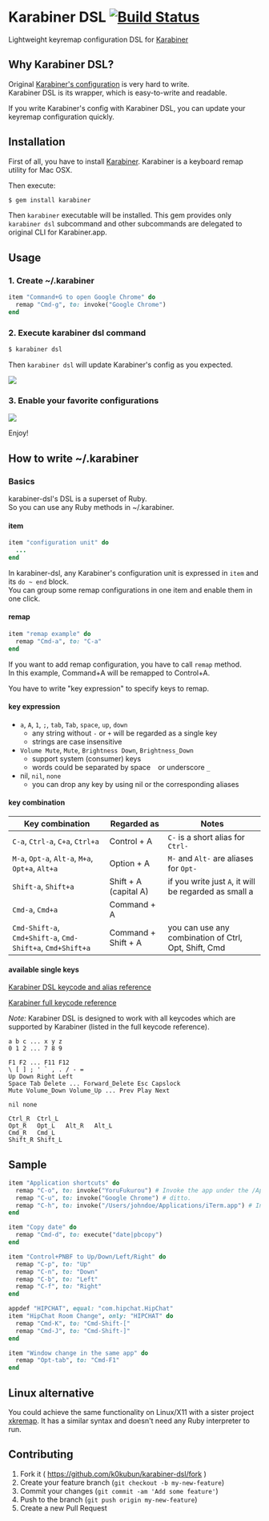 # Karabiner DSL [![Build Status](https://travis-ci.org/k0kubun/karabiner-dsl.svg?branch=master)](https://travis-ci.org/k0kubun/karabiner-dsl)

Lightweight keyremap configuration DSL for [Karabiner](https://pqrs.org/osx/karabiner/index.html.en)

## Why Karabiner DSL?

Original [Karabiner's configuration](https://pqrs.org/osx/karabiner/xml.html.en) is very hard to write.  
Karabiner DSL is its wrapper, which is easy-to-write and readable.  
  
If you write Karabiner's config with Karabiner DSL, you can update your keyremap configuration quickly.

## Installation

First of all, you have to install [Karabiner](https://pqrs.org/osx/karabiner/index.html.en).
Karabiner is a keyboard remap utility for Mac OSX.  
  
Then execute:

```bash
$ gem install karabiner
```

Then `karabiner` executable will be installed.
This gem provides only `karabiner dsl` subcommand and other subcommands are delegated to original CLI for Karabiner.app.

## Usage
### 1. Create ~/.karabiner

```rb
item "Command+G to open Google Chrome" do
  remap "Cmd-g", to: invoke("Google Chrome")
end
```

### 2. Execute karabiner dsl command

```bash
$ karabiner dsl
```

Then `karabiner dsl` will update Karabiner's config as you expected.

![](https://raw.githubusercontent.com/k0kubun/karabiner-dsl/master/img/disabled.png)

### 3. Enable your favorite configurations

![](https://raw.githubusercontent.com/k0kubun/karabiner-dsl/master/img/enabled.png)

Enjoy!

## How to write ~/.karabiner
### Basics

karabiner-dsl's DSL is a superset of Ruby.  
So you can use any Ruby methods in ~/.karabiner.

#### item

```rb
item "configuration unit" do
  ...
end
```

In karabiner-dsl, any Karabiner's configuration unit is expressed in `item` and its `do ~ end` block.  
You can group some remap configurations in one item and enable them in one click.

#### remap

```rb
item "remap example" do
  remap "Cmd-a", to: "C-a"
end
```

If you want to add remap configuration, you have to call `remap` method.  
In this example, Command+A will be remapped to Control+A.  
  
You have to write "key expression" to specify keys to remap.

#### key expression

- `a`, `A`, `1`, `;`, `tab`, `Tab`, `space`, `up`, `down`
  - any string without `-` or `+` will be regarded as a single key
  - strings are case insensitive
- `Volume Mute`, `Mute`, `Brightness Down`, `Brightness_Down`
  - support system (consumer) keys
  - words could be separated by space ` ` or underscore `_`
- nil, `nil`, `none`
  - you can drop any key by using nil or the corresponding aliases

#### key combination

| Key combination                                            | Regarded as           | Notes  |
| ---------------------------------------------------------- | --------------------- | ------ |
| `C-a`, `Ctrl-a`, `C+a`, `Ctrl+a`                           | Control + A           | `C-` is a short alias for `Ctrl-` |
| `M-a`, `Opt-a`, `Alt-a`, `M+a`, `Opt+a`, `Alt+a`           | Option + A            | `M-` and `Alt-` are aliases for `Opt-` |
| `Shift-a`, `Shift+a`                                       | Shift + A (capital A) | if you write just `A`, it will be regarded as small a |
| `Cmd-a`, `Cmd+a`                                           | Command + A           |        |
| `Cmd-Shift-a`, `Cmd+Shift-a`, `Cmd-Shift+a`, `Cmd+Shift+a` | Command + Shift + A   | you can use any combination of Ctrl, Opt, Shift, Cmd |

#### available single keys

[Karabiner DSL keycode and alias reference](https://github.com/k0kubun/karabiner-dsl/blob/master/lib/karabiner/key.rb)

[Karabiner full keycode reference](https://pqrs.org/osx/karabiner/xml.html.en#keycode-list)

*Note:* Karabiner DSL is designed to work with all keycodes which are supported by Karabiner
(listed in the full keycode reference).

```
a b c ... x y z
0 1 2 ... 7 8 9

F1 F2 ... F11 F12
\ [ ] ; ' ` , . / - =
Up Down Right Left
Space Tab Delete ... Forward_Delete Esc Capslock
Mute Volume_Down Volume_Up ... Prev Play Next

nil none

Ctrl_R  Ctrl_L
Opt_R   Opt_L   Alt_R   Alt_L
Cmd_R   Cmd_L
Shift_R Shift_L
```

## Sample

```rb
item "Application shortcuts" do
  remap "C-o", to: invoke("YoruFukurou") # Invoke the app under the /Applications.
  remap "C-u", to: invoke("Google Chrome") # ditto.
  remap "C-h", to: invoke("/Users/johndoe/Applications/iTerm.app") # Invoke the app of the specified path.
end

item "Copy date" do
  remap "Cmd-d", to: execute("date|pbcopy")
end

item "Control+PNBF to Up/Down/Left/Right" do
  remap "C-p", to: "Up"
  remap "C-n", to: "Down"
  remap "C-b", to: "Left"
  remap "C-f", to: "Right"
end

appdef "HIPCHAT", equal: "com.hipchat.HipChat"
item "HipChat Room Change", only: "HIPCHAT" do
  remap "Cmd-K", to: "Cmd-Shift-["
  remap "Cmd-J", to: "Cmd-Shift-]"
end

item "Window change in the same app" do
  remap "Opt-tab", to: "Cmd-F1"
end
```

## Linux alternative
You could achieve the same functionality on Linux/X11 with a sister project [xkremap](https://github.com/k0kubun/xkremap).
It has a similar syntax and doesn't need any Ruby interpreter to run.

## Contributing

1. Fork it ( https://github.com/k0kubun/karabiner-dsl/fork )
2. Create your feature branch (`git checkout -b my-new-feature`)
3. Commit your changes (`git commit -am 'Add some feature'`)
4. Push to the branch (`git push origin my-new-feature`)
5. Create a new Pull Request
